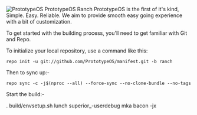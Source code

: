 ![PrototypeOS](https://user-images.githubusercontent.com/68080176/123559962-1c7b4f00-d754-11eb-8c13-99991a1c94b2.png)
PrototypeOS Ranch
PrototypeOS is the first of it's kind, Simple. Easy. Reliable. We aim to provide smooth easy going experience with a bit of customization.

To get started with the building process, you'll need to get familiar with Git and Repo.

To initialize your local repository, use a command like this:

    repo init -u git://github.com/PrototypeOS/manifest.git -b ranch

Then to sync up:-

    repo sync -c -j$(nproc --all) --force-sync --no-clone-bundle --no-tags

Start the build:-

. build/envsetup.sh
  lunch superior_<devicecodename>-userdebug
  mka bacon -jx
